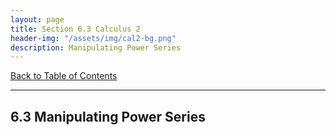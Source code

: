 ```yaml
---
layout: page
title: Section 6.3 Calculus 2
header-img: "/assets/img/cal2-bg.png"
description: Manipulating Power Series
---
```


[Back to Table of Contents](../..)

---

## 6.3 Manipulating Power Series
